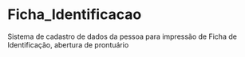 # Ficha_Identificacao
Sistema de cadastro de dados da pessoa para impressão de Ficha de Identificação, abertura de prontuário
